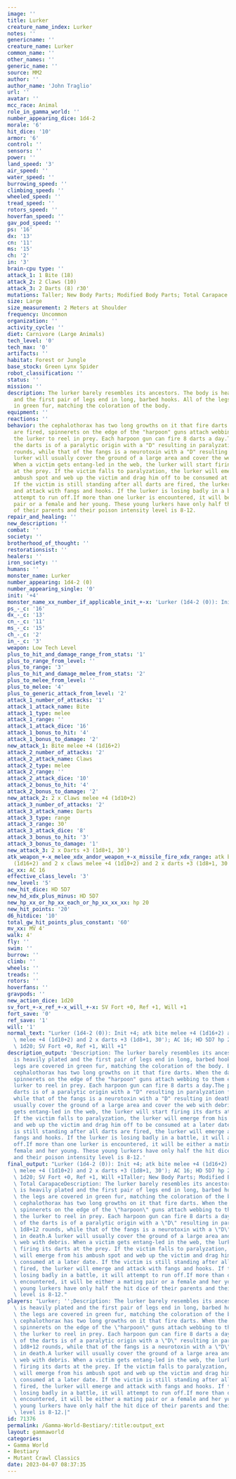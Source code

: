 ```yaml
---
image: ''
title: Lurker
creature_name_index: Lurker
notes: ''
genericname: ''
creature_name: Lurker
common_name: ''
other_names: ''
generic_name: ''
source: MM2
author: ''
author_name: 'John Traglio'
url: ''
avatar: ''
mcc_race: Animal
role_in_gamma_world: ''
number_appearing_dice: 1d4-2
morale: '6'
hit_dice: '10'
armor: '6'
control: ''
sensors: ''
power: ''
land_speed: '3'
air_speed: ''
water_speed: ''
burrowing_speed: ''
climbing_speed: ''
wheeled_speed: ''
tread_speed: ''
rotors_speed: ''
hoverfan_speed: ''
gav_pod_speed: ''
ps: '16'
dx: '13'
cn: '11'
ms: '15'
ch: '2'
in: '3'
brain-cpu type: ''
attack_1: 1 Bite (18)
attack_2: 2 Claws (10)
attack_3: 2 Darts (8) r30'
mutations: Taller; New Body Parts; Modified Body Parts; Total Carapace
size: Large
size_measurement: 2 Meters at Shoulder
frequency: Uncommon
organization: ''
activity_cycle: ''
diet: Carnivore (Large Animals)
tech_level: '0'
tech_max: '0'
artifacts: ''
habitat: Forest or Jungle
base_stock: Green Lynx Spider
robot_classification: ''
status: ''
mission: ''
description: The lurker barely resembles its ancestors. The body is heavily plated
  and the first pair of legs end in long, barbed hooks. All of the legs are covered
  in green fur, matching the coloration of the body.
equipment: ''
reactions: ''
behavior: the cephalothorax has two long growths on it that fire darts. When the darts
  are fired, spinnerets on the edge of the "harpoon" guns attach webbing to them enabling
  the lurker to reel in prey. Each harpoon gun can fire 8 darts a day.The poison of
  the darts is of a paralytic origin with a "D" resulting in paralyzation for 1d8+12
  rounds, while that of the fangs is a neurotoxin with a "D" resulting in death.A
  lurker will usually cover the ground of a large area and cover the web with debris.
  When a victim gets entang-led in the web, the lurker will start firing its darts
  at the prey. If the victim falls to paralyzation, the lurker will emerge from his
  ambush spot and web up the victim and drag him off to be consumed at a later date.
  If the victim is still standing after all darts are fired, the lurker will emerge
  and attack with fangs and hooks. If the lurker is losing badly in a battle, it will
  attempt to run off.If more than one lurker is encountered, it will be either a mating
  pair or a female and her young. These young lurkers have only half the hit dice
  of their parents and their poison intensity level is 8-12.
repair_and_healing: ''
new_description: ''
combat: ''
society: ''
brotherhood_of_thought: ''
restorationsist: ''
healers: ''
iron_society: ''
humans: ''
monster_name: Lurker
number_appearing: 1d4-2 (0)
number_appearing_single: '0'
init: '+4'
monster_name_xx_number_if_applicable_init_+-x: 'Lurker (1d4-2 (0)): Init +4'
ps_-_c: '16'
dx_-_c: '13'
cn_-_c: '11'
ms_-_c: '15'
ch_-_c: '2'
in_-_c: '3'
weapon: Low Tech Level
plus_to_hit_and_damage_range_from_stats: '1'
plus_to_range_from_level: ''
plus_to_range: '3'
plus_to_hit_and_damage_melee_from_stats: '2'
plus_to_melee_from_level: ''
plus_to_melee: '4'
plus_to_generic_attack_from_level: '2'
attack_1_number_of_attacks: '1'
attack_1_attack_name: Bite
attack_1_type: melee
attack_1_range: ''
attack_1_attack_dice: '16'
attack_1_bonus_to_hit: '4'
attack_1_bonus_to_damage: '2'
new_attack_1: Bite melee +4 (1d16+2)
attack_2_number_of_attacks: '2'
attack_2_attack_name: Claws
attack_2_type: melee
attack_2_range: ''
attack_2_attack_dice: '10'
attack_2_bonus_to_hit: '4'
attack_2_bonus_to_damage: '2'
new_attack_2: 2 x Claws melee +4 (1d10+2)
attack_3_number_of_attacks: '2'
attack_3_attack_name: Darts
attack_3_type: range
attack_3_range: 30'
attack_3_attack_dice: '8'
attack_3_bonus_to_hit: '3'
attack_3_bonus_to_damage: '1'
new_attack_3: 2 x Darts +3 (1d8+1, 30')
atk_weapon_+-x_melee_xdx_andor_weapon_+-x_missile_fire_xdx_range: atk bite melee +4
  (1d16+2) and 2 x claws melee +4 (1d10+2) and 2 x darts +3 (1d8+1, 30')
ac_xx: AC 16
effective_class_level: '3'
new_level: '5'
new_hit_dice: HD 5D7
new_hd_xdx_plus_minus: HD 5D7
new_hp_xx_or_hp_xx_each_or_hp_xx_xx_xx: hp 20
new_hit_points: '20'
d6_hitdice: '10'
total_gw_hit_points_plus_constant: '60'
mv_xx: MV 4'
walk: 4'
fly: ''
swim: ''
burrow: ''
climb: ''
wheels: ''
treads: ''
rotors: ''
hoverfans: ''
gravpods: ''
new_action_dice: 1d20
sv_fort_+-x_ref_+-x_will_+-x: SV Fort +0, Ref +1, Will +1
fort_save: '0'
ref_save: '1'
will: '1'
normal_text: "Lurker (1d4-2 (0)): Init +4; atk bite melee +4 (1d16+2) and 2 x claws\
  \ melee +4 (1d10+2) and 2 x darts +3 (1d8+1, 30'); AC 16; HD 5D7 hp 20; MV 4' ;\
  \ 1d20; SV Fort +0, Ref +1, Will +1"
description_output: 'Description: The lurker barely resembles its ancestors. The body
  is heavily plated and the first pair of legs end in long, barbed hooks. All of the
  legs are covered in green fur, matching the coloration of the body. Behavior:the
  cephalothorax has two long growths on it that fire darts. When the darts are fired,
  spinnerets on the edge of the "harpoon" guns attach webbing to them enabling the
  lurker to reel in prey. Each harpoon gun can fire 8 darts a day.The poison of the
  darts is of a paralytic origin with a "D" resulting in paralyzation for 1d8+12 rounds,
  while that of the fangs is a neurotoxin with a "D" resulting in death.A lurker will
  usually cover the ground of a large area and cover the web with debris. When a victim
  gets entang-led in the web, the lurker will start firing its darts at the prey.
  If the victim falls to paralyzation, the lurker will emerge from his ambush spot
  and web up the victim and drag him off to be consumed at a later date. If the victim
  is still standing after all darts are fired, the lurker will emerge and attack with
  fangs and hooks. If the lurker is losing badly in a battle, it will attempt to run
  off.If more than one lurker is encountered, it will be either a mating pair or a
  female and her young. These young lurkers have only half the hit dice of their parents
  and their poison intensity level is 8-12.'
final_output: "Lurker (1d4-2 (0)): Init +4; atk bite melee +4 (1d16+2) and 2 x claws\
  \ melee +4 (1d10+2) and 2 x darts +3 (1d8+1, 30'); AC 16; HD 5D7 hp 20; MV 4' ;\
  \ 1d20; SV Fort +0, Ref +1, Will +1Taller; New Body Parts; Modified Body Parts;\
  \ Total CarapaceDescription: The lurker barely resembles its ancestors. The body\
  \ is heavily plated and the first pair of legs end in long, barbed hooks. All of\
  \ the legs are covered in green fur, matching the coloration of the body. Behavior:the\
  \ cephalothorax has two long growths on it that fire darts. When the darts are fired,\
  \ spinnerets on the edge of the \"harpoon\" guns attach webbing to them enabling\
  \ the lurker to reel in prey. Each harpoon gun can fire 8 darts a day.The poison\
  \ of the darts is of a paralytic origin with a \"D\" resulting in paralyzation for\
  \ 1d8+12 rounds, while that of the fangs is a neurotoxin with a \"D\" resulting\
  \ in death.A lurker will usually cover the ground of a large area and cover the\
  \ web with debris. When a victim gets entang-led in the web, the lurker will start\
  \ firing its darts at the prey. If the victim falls to paralyzation, the lurker\
  \ will emerge from his ambush spot and web up the victim and drag him off to be\
  \ consumed at a later date. If the victim is still standing after all darts are\
  \ fired, the lurker will emerge and attack with fangs and hooks. If the lurker is\
  \ losing badly in a battle, it will attempt to run off.If more than one lurker is\
  \ encountered, it will be either a mating pair or a female and her young. These\
  \ young lurkers have only half the hit dice of their parents and their poison intensity\
  \ level is 8-12."
players: "Lurker; '';Description: The lurker barely resembles its ancestors. The body\
  \ is heavily plated and the first pair of legs end in long, barbed hooks. All of\
  \ the legs are covered in green fur, matching the coloration of the body. Behavior:the\
  \ cephalothorax has two long growths on it that fire darts. When the darts are fired,\
  \ spinnerets on the edge of the \"harpoon\" guns attach webbing to them enabling\
  \ the lurker to reel in prey. Each harpoon gun can fire 8 darts a day.The poison\
  \ of the darts is of a paralytic origin with a \"D\" resulting in paralyzation for\
  \ 1d8+12 rounds, while that of the fangs is a neurotoxin with a \"D\" resulting\
  \ in death.A lurker will usually cover the ground of a large area and cover the\
  \ web with debris. When a victim gets entang-led in the web, the lurker will start\
  \ firing its darts at the prey. If the victim falls to paralyzation, the lurker\
  \ will emerge from his ambush spot and web up the victim and drag him off to be\
  \ consumed at a later date. If the victim is still standing after all darts are\
  \ fired, the lurker will emerge and attack with fangs and hooks. If the lurker is\
  \ losing badly in a battle, it will attempt to run off.If more than one lurker is\
  \ encountered, it will be either a mating pair or a female and her young. These\
  \ young lurkers have only half the hit dice of their parents and their poison intensity\
  \ level is 8-12.|"
id: 71376
permalink: /Gamma-World-Bestiary/:title:output_ext
layout: gammaworld
categories:
- Gamma World
- Bestiary
- Mutant Crawl Classics
date: 2023-04-07 08:37:35
---
```

